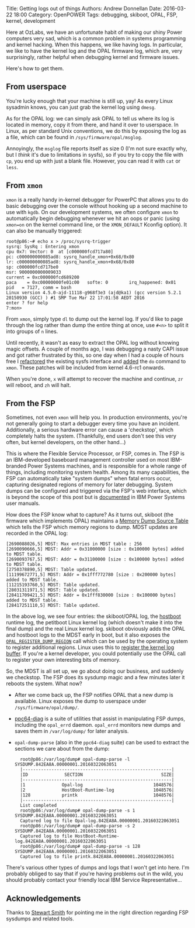 Title: Getting logs out of things
Authors: Andrew Donnellan
Date: 2016-03-22 18:00
Category: OpenPOWER
Tags: debugging, skiboot, OPAL, FSP, kernel, development

Here at OzLabs, we have an unfortunate habit of making our shiny Power computers very sad, which is a common problem in systems programming and kernel hacking. When this happens, we like having logs. In particular, we like to have the kernel log and the OPAL firmware log, which are, very surprisingly, rather helpful when debugging kernel and firmware issues.

Here's how to get them.

## From userspace

You're lucky enough that your machine is still up, yay! As every Linux sysadmin knows, you can just grab the kernel log using `dmesg`.

As for the OPAL log: we can simply ask OPAL to tell us where its log is located in memory, copy it from there, and hand it over to userspace. In Linux, as per standard Unix conventions, we do this by exposing the log as a file, which can be found in `/sys/firmware/opal/msglog`.

Annoyingly, the `msglog` file reports itself as size 0 (I'm not sure exactly why, but I *think* it's due to limitations in sysfs), so if you try to copy the file with `cp`, you end up with just a blank file. However, you can read it with `cat` or `less`.

## From `xmon`

`xmon` is a really handy in-kernel debugger for PowerPC that allows you to do basic debugging over the console without hooking up a second machine to use with `kgdb`. On our development systems, we often configure `xmon` to automatically begin debugging whenever we hit an oops or panic (using `xmon=on` on the kernel command line, or the `XMON_DEFAULT` Kconfig option). It can also be manually triggered:

	root@p86:~# echo x > /proc/sysrq-trigger
	sysrq: SysRq : Entering xmon
	cpu 0x7: Vector: 0  at [c000000fcd717a80]
    pc: c000000000085ad8: sysrq_handle_xmon+0x68/0x80
    lr: c000000000085ad8: sysrq_handle_xmon+0x68/0x80
    sp: c000000fcd717be0
	msr: 9000000000009033
	current = 0xc000000fcd689200
	paca    = 0xc00000000fe01c00   softe: 0        irq_happened: 0x01
    pid   = 7127, comm = bash
	Linux version 4.5.0-ajd-11118-g968f3e3 (ajd@ka1) (gcc version 5.2.1 20150930 (GCC) ) #1 SMP Tue Mar 22 17:01:58 AEDT 2016
	enter ? for help
	7:mon>

From `xmon`, simply type `dl` to dump out the kernel log. If you'd like to page through the log rather than dump the entire thing at once, use `#<n>` to split it into groups of `n` lines.

Until recently, it wasn't as easy to extract the OPAL log without knowing magic offsets. A couple of months ago, I was debugging a nasty CAPI issue and got rather frustrated by this, so one day when I had a couple of hours free I [refactored](http://patchwork.ozlabs.org/patch/581775/) the existing sysfs interface and [added](http://patchwork.ozlabs.org/patch/581774/) the `do` command to `xmon`. These patches will be included from kernel 4.6-rc1 onwards.

When you're done, `x` will attempt to recover the machine and continue, `zr` will reboot, and `zh` will halt.

## From the FSP

Sometimes, not even `xmon` will help you. In production environments, you're not generally going to start a debugger every time you have an incident. Additionally, a serious hardware error can cause a 'checkstop', which completely halts the system. (Thankfully, end users don't see this very often, but kernel developers, on the other hand...)

This is where the Flexible Service Processor, or FSP, comes in. The FSP is an IBM-developed baseboard management controller used on most IBM-branded Power Systems machines, and is responsible for a whole range of things, including monitoring system health. Among its many capabilities, the FSP can automatically take "system dumps" when fatal errors occur, capturing designated regions of memory for later debugging. System dumps can be configured and triggered via the FSP's web interface, which is beyond the scope of this post but is [documented](https://www.ibm.com/support/knowledgecenter/POWER8/p8ha5/mainstoragedump.htm?cp=POWER8%2F1-3-14-2) in IBM Power Systems user manuals.

How does the FSP know what to capture? As it turns out, skiboot (the firmware which implements OPAL) maintains a [Memory Dump Source Table](https://github.com/open-power/skiboot/blob/master/hw/fsp/fsp-mdst-table.c) which tells the FSP which memory regions to dump. MDST updates are recorded in the OPAL log:

    [2690088026,5] MDST: Max entries in MDST table : 256
    [2690090666,5] MDST: Addr = 0x31000000 [size : 0x100000 bytes] added to MDST table.
    [2690093767,5] MDST: Addr = 0x31100000 [size : 0x100000 bytes] added to MDST table.
    [2750378890,5] MDST: Table updated.
    [11199672771,5] MDST: Addr = 0x1fff772780 [size : 0x200000 bytes] added to MDST table.
    [11215193760,5] MDST: Table updated.
	[28031311971,5] MDST: Table updated.
	[28411709421,5] MDST: Addr = 0x1fff830000 [size : 0x100000 bytes] added to MDST table.
	[28417251110,5] MDST: Table updated.

In the above log, we see four entries: the skiboot/OPAL log, the [hostboot](https://github.com/open-power/hostboot) runtime log, the petitboot Linux kernel log (which doesn't make it into the final dump) and the real Linux kernel log. skiboot obviously adds the OPAL and hostboot logs to the MDST early in boot, but it also exposes the [`OPAL_REGISTER_DUMP_REGION`](https://github.com/open-power/skiboot/blob/master/doc/opal-api/opal-register-dump-region-101.txt) call which can be used by the operating system to register additional regions. Linux uses this to [register the kernel log buffer](https://github.com/torvalds/linux/blob/master/arch/powerpc/platforms/powernv/opal.c#L608). If you're a kernel developer, you could potentially use the OPAL call to register your own interesting bits of memory.

So, the MDST is all set up, we go about doing our business, and suddenly we checkstop. The FSP does its sysdump magic and a few minutes later it reboots the system. What now?

* After we come back up, the FSP notifies OPAL that a new dump is available. Linux exposes the dump to userspace under `/sys/firmware/opal/dump/`.

* [ppc64-diag](https://sourceforge.net/projects/linux-diag/files/ppc64-diag/) is a suite of utilities that assist in manipulating FSP dumps, including the `opal_errd` daemon. `opal_errd` monitors new dumps and saves them in `/var/log/dump/` for later analysis.

* `opal-dump-parse` (also in the `ppc64-diag` suite) can be used to extract the sections we care about from the dump:

		root@p86:/var/log/dump# opal-dump-parse -l SYSDUMP.842EA8A.00000001.20160322063051 
		|---------------------------------------------------------|
		|ID              SECTION                              SIZE|
		|---------------------------------------------------------|
		|1              Opal-log                           1048576|
		|2              HostBoot-Runtime-log               1048576|
		|128            printk                             1048576|
		|---------------------------------------------------------|
		List completed
		root@p86:/var/log/dump# opal-dump-parse -s 1 SYSDUMP.842EA8A.00000001.20160322063051 
		Captured log to file Opal-log.842EA8A.00000001.20160322063051
		root@p86:/var/log/dump# opal-dump-parse -s 2 SYSDUMP.842EA8A.00000001.20160322063051 
		Captured log to file HostBoot-Runtime-log.842EA8A.00000001.20160322063051
		root@p86:/var/log/dump# opal-dump-parse -s 128 SYSDUMP.842EA8A.00000001.20160322063051 
		Captured log to file printk.842EA8A.00000001.20160322063051

There's various other types of dumps and logs that I won't get into here. I'm probably obliged to say that if you're having problems out in the wild, you should probably contact your friendly local IBM Service Representative...

## Acknowledgements

Thanks to [Stewart Smith](https://flamingspork.com) for pointing me in the right direction regarding FSP sysdumps and related tools.

